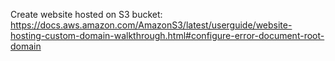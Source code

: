 Create website hosted on S3 bucket:
https://docs.aws.amazon.com/AmazonS3/latest/userguide/website-hosting-custom-domain-walkthrough.html#configure-error-document-root-domain <br>